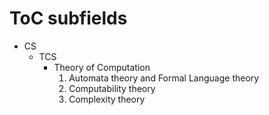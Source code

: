 # ToC subfields

- CS
  - TCS
    - Theory of Computation
      1. Automata theory and Formal Language theory
      2. Computability theory
      3. Complexity theory
